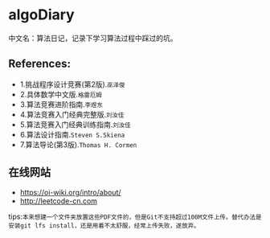# algoDiary
中文名：算法日记，记录下学习算法过程中踩过的坑。

## References:
* 1.挑战程序设计竞赛(第2版).`巫泽俊`
* 2.具体数学中文版.`格雷厄姆`
* 3.算法竞赛进阶指南.`李煜东`
* 4.算法竞赛入门经典完整版.`刘汝佳`
* 5.算法竞赛入门经典训练指南.`刘汝佳`
* 6.算法设计指南.`Steven S.Skiena`
* 7.算法导论(第3版).`Thomas H. Cormen`

## 在线网站
* https://oi-wiki.org/intro/about/
* http://leetcode-cn.com
  
tips:`本来想建一个文件夹放置这些PDF文件的，但是Git不支持超过100M文件上传。替代办法是安装git lfs install，还是用着不太舒服，经常上传失败，遂放弃。`

